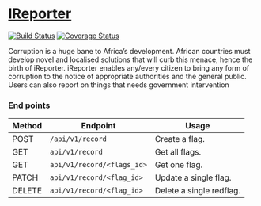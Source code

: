 # [IReporter](https://bmugenya.github.io/IReporter/UI)
[![Build Status](https://travis-ci.com/bmugenya/IReporter.svg?branch=ch-test-endpoints-162346523)](https://travis-ci.com/bmugenya/IReporter)
[![Coverage Status](https://coveralls.io/repos/github/bmugenya/IReporter/badge.svg?branch=ch-test-endpoints-162346523)](https://coveralls.io/github/bmugenya/IReporter?branch=ch-test-endpoints-162346523)


Corruption is a huge bane to Africa’s development. African countries must develop novel and
localised solutions that will curb this menace, hence the birth of iReporter. iReporter enables
any/every citizen to bring any form of corruption to the notice of appropriate authorities and the
general public. Users can also report on things that needs government intervention



### End points
Method | Endpoint | Usage |
| ---- | ---- | --------------- |
|POST| `/api/v1/record` |  Create a flag. |
|GET| `api/v1/record` | Get all flags.|
|GET| `api/v1/record/<flags_id>` | Get one flag. |
|PATCH| `api/v1/record/<flag_id>` | Update a single flag. |
|DELETE| `api/v1/record/<flag_id>` | Delete a single redflag. |


